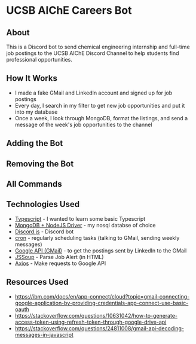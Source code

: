 # UCSB AIChE Careers Bot
## About
This is a Discord bot to send chemical engineering internship and full-time job postings to the UCSB AIChE Discord Channel to help students find professional opportunities.

## How It Works
* I made a fake GMail and LinkedIn account and signed up for job postings
* Every day, I search in my filter to get new job opportunities and put it into my database
* Once a week, I look through MongoDB, format the listings, and send a message of the week's job opportunities to the channel

## Adding the Bot

## Removing the Bot

## All Commands

## Technologies Used
* [Typescript](https://www.typescriptlang.org/) - I wanted to learn some basic Typescript
* [MongoDB + NodeJS Driver](https://docs.mongodb.com/drivers/node/current/) - my nosql databse of choice
* [Discord.js](https://discord.js.org/#/) - Discord bot
* [cron](https://www.npmjs.com/package/cron) - regularly scheduling tasks (talking to GMail, sending weekly messages)
* [Google API (GMail)](https://developers.google.com/gmail/api) - to get the postings sent by LinkedIn to the GMail
* [JSSoup](https://www.npmjs.com/package/jssoup) - Parse Job Alert (in HTML) 
* [Axios](https://www.npmjs.com/package/axios) - Make requests to Google API

## Resources Used
* https://ibm.com/docs/en/app-connect/cloud?topic=gmail-connecting-google-application-by-providing-credentials-app-connect-use-basic-oauth
* https://stackoverflow.com/questions/10631042/how-to-generate-access-token-using-refresh-token-through-google-drive-api
* https://stackoverflow.com/questions/24811008/gmail-api-decoding-messages-in-javascript
